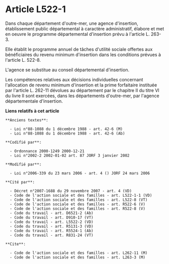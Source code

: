 # Article L522-1

Dans chaque département d'outre-mer, une agence d'insertion, établissement public départemental à caractère administratif,
élabore et met en oeuvre le programme départemental d'insertion prévu à l'article L. 263-3.

Elle établit le programme annuel de tâches d'utilité sociale offertes aux bénéficiaires du revenu minimum d'insertion dans
les conditions prévues à l'article L. 522-8.

L'agence se substitue au conseil départemental d'insertion.

Les compétences relatives aux décisions individuelles concernant l'allocation de revenu minimum d'insertion et la prime
forfaitaire instituée par l'article L. 262-11 dévolues au département par le chapitre II du titre VI du livre II sont
exercées, dans les départements d'outre-mer, par l'agence départementale d'insertion.

**Liens relatifs à cet article**

	**Anciens textes**:

	  - Loi n°88-1088 du 1 décembre 1988 - art. 42-6 (M)
	  - Loi n°88-1088 du 1 décembre 1988 - art. 42-6 (Ab)

	**Codifié par**:

	  - Ordonnance 2000-1249 2000-12-21
	  - Loi n°2002-2 2002-01-02 art. 87 JORF 3 janvier 2002

	**Modifié par**:

	  - Loi n°2006-339 du 23 mars 2006 - art. 4 () JORF 24 mars 2006

	**Cité par**:

	  - Décret n°2007-1688 du 29 novembre 2007 - art. 4 (VD)
	  - Code de l'action sociale et des familles - art. L522-1-1 (VD)
	  - Code de l'action sociale et des familles - art. L522-8 (VT)
	  - Code de l'action sociale et des familles - art. R522-6 (V)
	  - Code de l'action sociale et des familles - art. R522-8 (V)
	  - Code du travail - art. D6521-2 (Ab)
	  - Code du travail - art. D910-17 (VT)
	  - Code du travail - art. L5522-2 (VD)
	  - Code du travail - art. R5131-3 (VD)
	  - Code du travail - art. R5524-1 (Ab)
	  - Code du travail - art. R831-24 (VT)

	**Cite**:

	  - Code de l'action sociale et des familles - art. L262-11 (M)
	  - Code de l'action sociale et des familles - art. L263-3 (M)
